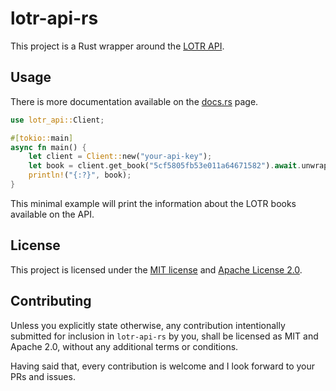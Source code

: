 # lotr-api-rs

This project is a Rust wrapper around the [LOTR API](https://the-one-api.dev/).

## Usage

There is more documentation available on the [docs.rs](https://docs.rs/lotr-api) page.

```rust
use lotr_api::Client;

#[tokio::main]
async fn main() {
    let client = Client::new("your-api-key");
    let book = client.get_book("5cf5805fb53e011a64671582").await.unwrap();
    println!("{:?}", book);
}
```

This minimal example will print the information about the LOTR books available on the API.

## License

This project is licensed under the [MIT license](LICENSE-MIT) and [Apache License 2.0](LICENSE-APACHE).

## Contributing

Unless you explicitly state otherwise, any contribution intentionally submitted 
for inclusion in `lotr-api-rs` by you, shall be licensed as MIT and Apache 2.0, 
without any additional terms or conditions.

Having said that, every contribution is welcome and I look forward to your PRs and issues.
